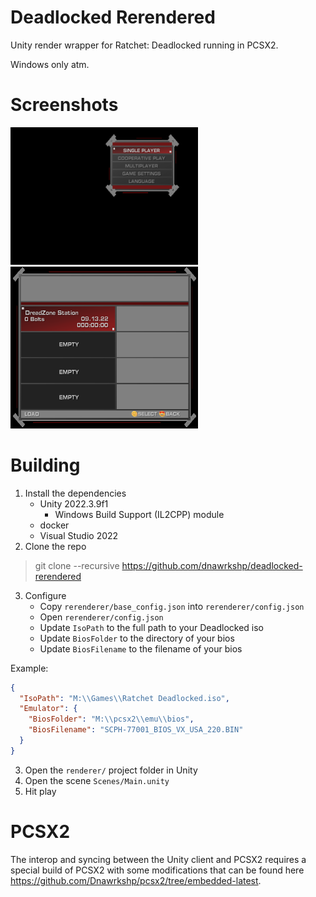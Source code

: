 # Deadlocked Rerendered
Unity render wrapper for Ratchet: Deadlocked running in PCSX2.

Windows only atm.

# Screenshots

<img src="./screenshots/mainmenu.png" alt="main menu" width="300" /> <img src="./screenshots/loadsave.png" alt="load save" width="300" />

# Building
1. Install the dependencies
    * Unity 2022.3.9f1
      * Windows Build Support (IL2CPP) module
    * docker
    * Visual Studio 2022
2. Clone the repo
> git clone --recursive https://github.com/dnawrkshp/deadlocked-rerendered
3. Configure
    * Copy `rerenderer/base_config.json` into `rerenderer/config.json`
    * Open `rerenderer/config.json`
    * Update `IsoPath` to the full path to your Deadlocked iso
    * Update `BiosFolder` to the directory of your bios
    * Update `BiosFilename` to the filename of your bios

Example:
```json
{
  "IsoPath": "M:\\Games\\Ratchet Deadlocked.iso",
  "Emulator": {
    "BiosFolder": "M:\\pcsx2\\emu\\bios",
    "BiosFilename": "SCPH-77001_BIOS_VX_USA_220.BIN"
  }
}
```

3. Open the `renderer/` project folder in Unity
4. Open the scene `Scenes/Main.unity`
5. Hit play

# PCSX2
The interop and syncing between the Unity client and PCSX2 requires a special build of PCSX2 with some modifications that can be found here https://github.com/Dnawrkshp/pcsx2/tree/embedded-latest.
